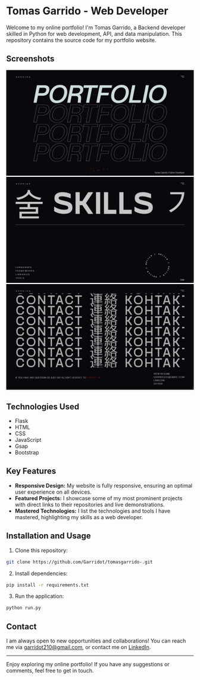 # Tomas Garrido - Web Developer

Welcome to my online portfolio! I'm Tomas Garrido, a Backend developer skilled in Python for web development, API, and data manipulation. This repository contains the source code for my portfolio website.

## Screenshots

![Screenshot 1](static/media/banner_1.jpg)
![Screenshot 2](static/media/banner_2.jpg)
![Screenshot 3](static/media/banner_3.jpg)

## Technologies Used

- Flask
- HTML
- CSS
- JavaScript
- Gsap
- Bootstrap

## Key Features

- **Responsive Design:** My website is fully responsive, ensuring an optimal user experience on all devices.
- **Featured Projects:** I showcase some of my most prominent projects with direct links to their repositories and live demonstrations.
- **Mastered Technologies:** I list the technologies and tools I have mastered, highlighting my skills as a web developer.

## Installation and Usage

1. Clone this repository: 
```bash
git clone https://github.com/Garridot/tomasgarrido-.git
```
2. Install dependencies:

```bash  
pip install -r requirements.txt

```
3. Run the application:

```bash  
python run.py
```

## Contact

I am always open to new opportunities and collaborations! You can reach me via garridot210@gmail.com, or contact me on [LinkedIn](https://www.linkedin.com/in/tomas-garrido/).

---

Enjoy exploring my online portfolio! If you have any suggestions or comments, feel free to get in touch.
